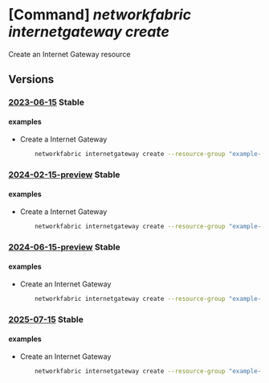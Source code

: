 # [Command] _networkfabric internetgateway create_

Create an Internet Gateway resource

## Versions

### [2023-06-15](/Resources/mgmt-plane/L3N1YnNjcmlwdGlvbnMve30vcmVzb3VyY2Vncm91cHMve30vcHJvdmlkZXJzL21pY3Jvc29mdC5tYW5hZ2VkbmV0d29ya2ZhYnJpYy9pbnRlcm5ldGdhdGV3YXlzL3t9/2023-06-15.xml) **Stable**

<!-- mgmt-plane /subscriptions/{}/resourcegroups/{}/providers/microsoft.managednetworkfabric/internetgateways/{} 2023-06-15 -->

#### examples

- Create a Internet Gateway
    ```bash
        networkfabric internetgateway create --resource-group "example-rg" --location "westus3" --resource-name "example-internetgateway" --type "Infrastructure" --network-fabric-controller-id "/subscriptions/xxxxx-xxxx-xxxx-xxxx-xxxxx/resourcegroups/example-rg/providers/Microsoft.ManagedNetworkFabric/networkFabricControllers/example-nfc" --internet-gateway-rule-id "/subscriptions/xxxxx-xxxx-xxxx-xxxx-xxxxx/resourcegroups/example-rg/providers/Microsoft.ManagedNetworkFabric/internetGatewayRules/example-internetGatewayRule"
    ```

### [2024-02-15-preview](/Resources/mgmt-plane/L3N1YnNjcmlwdGlvbnMve30vcmVzb3VyY2Vncm91cHMve30vcHJvdmlkZXJzL21pY3Jvc29mdC5tYW5hZ2VkbmV0d29ya2ZhYnJpYy9pbnRlcm5ldGdhdGV3YXlzL3t9/2024-02-15-preview.xml) **Stable**

<!-- mgmt-plane /subscriptions/{}/resourcegroups/{}/providers/microsoft.managednetworkfabric/internetgateways/{} 2024-02-15-preview -->

#### examples

- Create a Internet Gateway
    ```bash
        networkfabric internetgateway create --resource-group "example-rg" --location "westus3" --resource-name "example-internetgateway" --type "Infrastructure" --network-fabric-controller-id "/subscriptions/xxxxx-xxxx-xxxx-xxxx-xxxxx/resourcegroups/example-rg/providers/Microsoft.ManagedNetworkFabric/networkFabricControllers/example-nfc" --internet-gateway-rule-id "/subscriptions/xxxxx-xxxx-xxxx-xxxx-xxxxx/resourcegroups/example-rg/providers/Microsoft.ManagedNetworkFabric/internetGatewayRules/example-internetGatewayRule"
    ```

### [2024-06-15-preview](/Resources/mgmt-plane/L3N1YnNjcmlwdGlvbnMve30vcmVzb3VyY2Vncm91cHMve30vcHJvdmlkZXJzL21pY3Jvc29mdC5tYW5hZ2VkbmV0d29ya2ZhYnJpYy9pbnRlcm5ldGdhdGV3YXlzL3t9/2024-06-15-preview.xml) **Stable**

<!-- mgmt-plane /subscriptions/{}/resourcegroups/{}/providers/microsoft.managednetworkfabric/internetgateways/{} 2024-06-15-preview -->

#### examples

- Create an Internet Gateway
    ```bash
        networkfabric internetgateway create --resource-group "example-rg" --location "westus3" --resource-name "example-internetgateway" --type "Infrastructure" --network-fabric-controller-id "/subscriptions/xxxxx-xxxx-xxxx-xxxx-xxxxx/resourcegroups/example-rg/providers/Microsoft.ManagedNetworkFabric/networkFabricControllers/example-nfc" --internet-gateway-rule-id "/subscriptions/xxxxx-xxxx-xxxx-xxxx-xxxxx/resourcegroups/example-rg/providers/Microsoft.ManagedNetworkFabric/internetGatewayRules/example-internetGatewayRule"
    ```

### [2025-07-15](/Resources/mgmt-plane/L3N1YnNjcmlwdGlvbnMve30vcmVzb3VyY2Vncm91cHMve30vcHJvdmlkZXJzL21pY3Jvc29mdC5tYW5hZ2VkbmV0d29ya2ZhYnJpYy9pbnRlcm5ldGdhdGV3YXlzL3t9/2025-07-15.xml) **Stable**

<!-- mgmt-plane /subscriptions/{}/resourcegroups/{}/providers/microsoft.managednetworkfabric/internetgateways/{} 2025-07-15 -->

#### examples

- Create an Internet Gateway
    ```bash
        networkfabric internetgateway create --resource-group "example-rg" --location "westus3" --resource-name "example-internetgateway" --type "Infrastructure" --network-fabric-controller-id "/subscriptions/xxxxx-xxxx-xxxx-xxxx-xxxxx/resourcegroups/example-rg/providers/Microsoft.ManagedNetworkFabric/networkFabricControllers/example-nfc" --internet-gateway-rule-id "/subscriptions/xxxxx-xxxx-xxxx-xxxx-xxxxx/resourcegroups/example-rg/providers/Microsoft.ManagedNetworkFabric/internetGatewayRules/example-internetGatewayRule"
    ```
